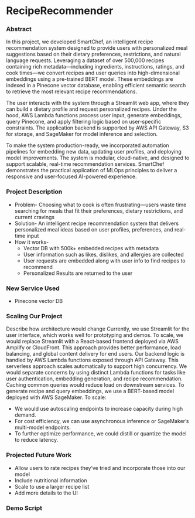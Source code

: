 # RecipeRecommender

### Abstract
In this project, we developed SmartChef, an intelligent recipe recommendation system designed to provide users with personalized meal suggestions based on their dietary preferences, restrictions, and natural language requests. Leveraging a dataset of over 500,000 recipes containing rich metadata—including ingredients, instructions, ratings, and cook times—we convert recipes and user queries into high-dimensional embeddings using a pre-trained BERT model. These embeddings are indexed in a Pinecone vector database, enabling efficient semantic search to retrieve the most relevant recipe recommendations.

The user interacts with the system through a Streamlit web app, where they can build a dietary profile and request personalized recipes. Under the hood, AWS Lambda functions process user input, generate embeddings, query Pinecone, and apply filtering logic based on user-specific constraints. The application backend is supported by AWS API Gateway, S3 for storage, and SageMaker for model inference and selection.

To make the system production-ready, we incorporated automation pipelines for embedding new data, updating user profiles, and deploying model improvements. The system is modular, cloud-native, and designed to support scalable, real-time recommendation services. SmartChef demonstrates the practical application of MLOps principles to deliver a responsive and user-focused AI-powered experience.

### Project Description
- Problem- Choosing what to cook is often frustrating—users waste time searching for meals that fit their preferences, dietary restrictions, and current cravings
- Solution- An intelligent recipe recommendation system that delivers personalized meal ideas based on user profiles, preferences, and real-time input
- How it works-
  - Vector DB with 500k+ embedded recipes with metadata
  - User information such as likes, dislikes, and allergies are collected
  - User requests are embedded along with user info to find recipes to recommend
  - Personalized Results are returned to the user


### New Service Used
- Pinecone vector DB

### Scaling Our Project
Describe how architecture would change
Currently, we use Streamlit for the user interface, which works well for prototyping and demos. To scale, we would replace Streamlit with a React-based frontend deployed via AWS Amplify or CloudFront. This approach provides better performance, load balancing, and global content delivery for end users.
Our backend logic is handled by AWS Lambda functions exposed through API Gateway. This serverless approach scales automatically to support high concurrency. We would separate concerns by using distinct Lambda functions for tasks like user authentication, embedding generation, and recipe recommendation. Caching common queries would reduce load on downstream services.
To generate recipe and query embeddings, we use a BERT-based model deployed with AWS SageMaker. To scale:
- We would use autoscaling endpoints to increase capacity during high demand.
- For cost efficiency, we can use asynchronous inference or SageMaker’s multi-model endpoints.
- To further optimize performance, we could distill or quantize the model to reduce latency.

### Projected Future Work
- Allow users to rate recipes they’ve tried and incorporate those into our model
- Include nutritional information
- Scale to use a larger recipe list
- Add more details to the UI


### Demo Script
